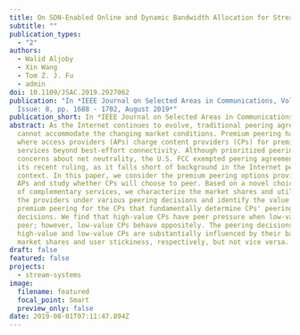 ```yaml
---
title: On SDN-Enabled Online and Dynamic Bandwidth Allocation for Stream Analytics
subtitle: ""
publication_types:
  - "2"
authors:
  - Walid Aljoby
  - Xin Wang
  - Tom Z. J. Fu
  - admin
doi: 10.1109/JSAC.2019.2927062
publication: "In *IEEE Journal on Selected Areas in Communications, Volume 37,
  Issue: 8, pp. 1688 - 1702, August 2019*"
publication_short: In *IEEE Journal on Selected Areas in Communications (JSAC)*
abstract: As the Internet continues to evolve, traditional peering agreements
  cannot accommodate the changing market conditions. Premium peering has emerged
  where access providers (APs) charge content providers (CPs) for premium
  services beyond best-effort connectivity. Although prioritized peering raises
  concerns about net neutrality, the U.S. FCC exempted peering agreements from
  its recent ruling, as it falls short of background in the Internet peering
  context. In this paper, we consider the premium peering options provided by
  APs and study whether CPs will choose to peer. Based on a novel choice model
  of complementary services, we characterize the market shares and utilities of
  the providers under various peering decisions and identify the value of
  premium peering for the CPs that fundamentally determine CPs' peering
  decisions. We find that high-value CPs have peer pressure when low-value CPs
  peer; however, low-value CPs behave oppositely. The peering decisions of the
  high-value and low-value CPs are substantially influenced by their baseline
  market shares and user stickiness, respectively, but not vice versa.
draft: false
featured: false
projects:
  - stream-systems
image:
  filename: featured
  focal_point: Smart
  preview_only: false
date: 2019-08-01T07:11:47.894Z
---
```

